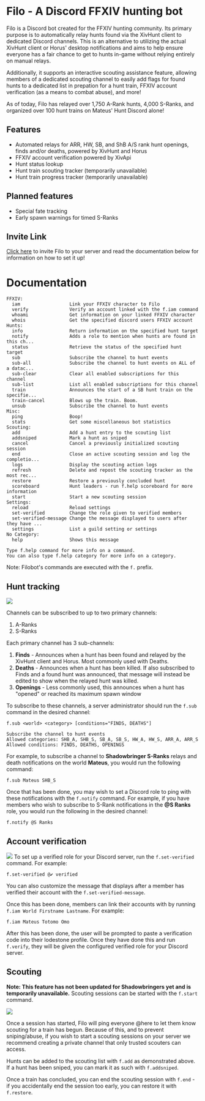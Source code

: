# Filo - A Discord FFXIV hunting bot

Filo is a Discord bot created for the FFXIV hunting community. Its primary purpose is to automatically relay hunts found via the XivHunt client to dedicated Discord channels. This is an alternative to utilizing the actual XivHunt client or Horus' desktop notifications and aims to help ensure everyone has a fair chance to get to hunts in-game without relying entirely on manual relays.

Additionally, it supports an interactive scouting assistance feature, allowing members of a dedicated scouting channel to easily add flags for found hunts to a dedicated list in prepation for a hunt train, FFXIV account verification (as a means to combat abuse), and more!

As of today, Filo has relayed over 1,750 A-Rank hunts, 4,000 S-Ranks, and organized over 100 hunt trains on Mateus' Hunt Discord alone!

## Features
* Automated relays for ARR, HW, SB, and ShB A/S rank hunt openings, finds and/or deaths, powered by XivHunt and Horus
* FFXIV account verification powered by XivApi
* Hunt status lookup
* Hunt train scouting tracker (temporarily unavailable)
* Hunt train progress tracker (temporarily unavailable)

## Planned features
* Special fate tracking
* Early spawn warnings for timed S-Ranks

## Invite Link
[Click here](https://discordapp.com/api/oauth2/authorize?client_id=574324356927193091&permissions=470281281&scope=bot) to invite Filo to your server and read the documentation below for information on how to set it up!


# Documentation
```
FFXIV:
  iam                  Link your FFXIV character to Filo
  verify               Verify an account linked with the f.iam command
  whoami               Get information on your linked FFXIV character
  whois                Get the specified discord users FFXIV account
Hunts:
  info                 Return information on the specified hunt target
  notify               Adds a role to mention when hunts are found in this ch...
  status               Retrieve the status of the specified hunt target
  sub                  Subscribe the channel to hunt events
  sub-all              Subscribe the channel to hunt events on ALL of a datac...
  sub-clear            Clear all enabled subscriptions for this channel
  sub-list             List all enabled subscriptions for this channel
  train                Announces the start of a SB hunt train on the specifie...
  train-cancel         Blows up the train. Boom.
  unsub                Subscribe the channel to hunt events
Misc:
  ping                 Boop!
  stats                Get some miscellaneous bot statistics
Scouting:
  add                  Add a hunt entry to the scouting list
  addsniped            Mark a hunt as sniped
  cancel               Cancel a previously initialized scouting session
  end                  Close an active scouting session and log the completio...
  logs                 Display the scouting action logs
  refresh              Delete and repost the scouting tracker as the most rec...
  restore              Restore a previously concluded hunt
  scoreboard           Hunt leaders - run f.help scoreboard for more information
  start                Start a new scouting session
Settings:
  reload               Reload settings
  set-verified         Change the role given to verified members
  set-verified-message Change the message displayed to users after they have ...
  settings             List a guild setting or settings
​No Category:
  help                 Shows this message
  
Type f.help command for more info on a command.
You can also type f.help category for more info on a category.
```
Note: Filobot's commands are executed with the `f.` prefix.


## Hunt tracking
![](https://i.imgur.com/UuQm5FI.png)

Channels can be subscribed to up to two primary channels:
1. A-Ranks
2. S-Ranks

Each primary channel has 3 sub-channels:
1. **Finds** - Announces when a hunt has been found and relayed by the XivHunt client and Horus. Most commonly used with Deaths.
2. **Deaths** - Announces when a hunt has been killed. If also subscribed to Finds and a found hunt was announced, that message will instead be edited to show when the relayed hunt was killed.
3. **Openings** - Less commonly used, this announces when a hunt has "opened" or reached its maximum spawn window

To subscribe to these channels, a server administrator should run the `f.sub` command in the desired channel:
```
f.sub <world> <category> [conditions="FINDS, DEATHS"]

Subscribe the channel to hunt events
Allowed categories: SHB_A, SHB_S, SB_A, SB_S, HW_A, HW_S, ARR_A, ARR_S
Allowed conditions: FINDS, DEATHS, OPENINGS
```

For example, to subscribe a channel to **Shadowbringer S-Ranks** relays and death notifications on the world **Mateus**, you would run the following command:

`f.sub Mateus SHB_S`

Once that has been done, you may wish to set a Discord role to ping with these notifications with the `f.notify` command. For example, if you have members who wish to subscribe to S-Rank notifications in the **@S Ranks** role, you would run the following in the desired channel:

`f.notify @S Ranks`


## Account verification
![](https://i.imgur.com/yABYCKA.png)
To set up a verified role for your Discord server, run the `f.set-verified` command. For example:

`f.set-verified @✔️ verified`

You can also customize the message that displays after a member has verified their account with the `f.set-verified-message`.

Once this has been done, members can link their accounts with by running `f.iam World Firstname Lastname`. For example:

`f.iam Mateus Totomo Omo`

After this has been done, the user will be prompted to paste a verification code into their lodestone profile. Once they have done this and run `f.verify`, they will be given the configured verified role for your Discord server.

## Scouting
**Note: This feature has not been updated for Shadowbringers yet and is temporarily unavailable.**
Scouting sessions can be started with the `f.start` command.

![](https://i.imgur.com/gMKWTXj.png)

Once a session has started, Filo will ping everyone @here to let them know scouting for a train has begun. Because of this, and to prevent sniping/abuse, if you wish to start a scouting sessions on your server we recommend creating a private channel that only trusted scouters can access.

Hunts can be added to the scouting list with `f.add` as demonstrated above. If a hunt has been sniped, you can mark it as such with `f.addsniped`.

Once a train has concluded, you can end the scouting session with `f.end` - if you accidentally end the session too early, you can restore it with `f.restore`.
